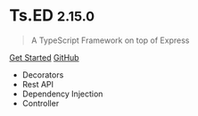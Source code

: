 <!-- _coverpage.md -->


# Ts.ED <small class="version">2.15.0</small>

> A TypeScript Framework on top of Express

<a href="/#/getting-started" class="button">Get Started</a>
<a href="https://github.com/Romakita/ts-express-decorators/" class="button white">GitHub</a>

* Decorators
* Rest API
* Dependency Injection
* Controller

